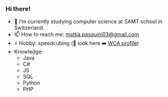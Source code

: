 ### Hi there!

- 🔭 I’m currently studying computer science at SAMT school in Switzerland.
- 📫 How to reach me: mattia.pasquini03@gmail.com
- ⚡ Hobby: speedcubing (👀 look here ➡️ [WCA profile](https://www.worldcubeassociation.org/persons/2019PASQ01))
- Knowledge:
  - Java
  - C#
  - JS
  - SQL
  - Python
  - PHP
